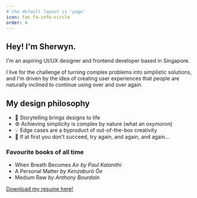 ```yaml
---
# the default layout is 'page'
icon: fas fa-info-circle
order: 4
---
```


## Hey! I'm Sherwyn.

I'm an aspiring UI/UX designer and frontend developer based in Singapore.

I live for the challenge of turning complex problems into simplistic solutions, and I'm driven by the idea of creating user experiences that people are naturally inclined to continue using over and over again.

## My design philosophy

- :open_book: Storytelling brings designs to life
- :gear: Achieving simplicity is complex by nature (what an oxymoron)
- :bulb: Edge cases are a byproduct of out-of-the-box creativity
- :arrows_counterclockwise: If at first you don't succeed, try again, and again, and again...

### Favourite books of all time

- When Breath Becomes Air _by Paul Kalanithi_
- A Personal Matter _by Kenzaburō Ōe_
- Medium Raw _by Anthony Bourdain_

[Download my resume here!](/assets/docs/sherwyn-resume.pdf)
